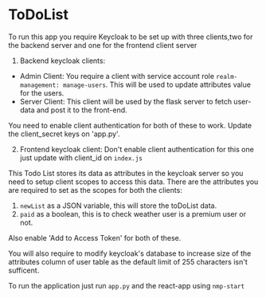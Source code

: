 # ToDoList

To run this app you require Keycloak to be set up with three clients,two for the backend server and one for the frontend client server

1. Backend keycloak clients:
- Admin Client:
   You require a client with service account role `realm-management: manage-users`.
   This will be used to update attributes value for the users.
- Server Client:
  This client will be used by the flask server to fetch user-data and post it to the front-end.
  
You need to enable client authentication for both of these to work.
Update the client_secret keys on 'app.py'.

2. Frontend keycloak client:
Don't enable client authentication for this one just update with client_id on `index.js`


This Todo List stores its data as attributes in the keycloak server so you need to setup client scopes to access this data.
There are the attributes you are required to set as the scopes for both the clients:
1. `newList` as a JSON variable, this will store the toDoList data.
2. `paid` as a boolean, this is to check weather user is a premium user or not.

Also enable 'Add to Access Token' for both of these.

You will also require to modify keycloak's database to increase size of the attributes column of user table as the default limit of 255 characters isn't sufficent.

To run the application just run `app.py` and the react-app using `nmp-start`
